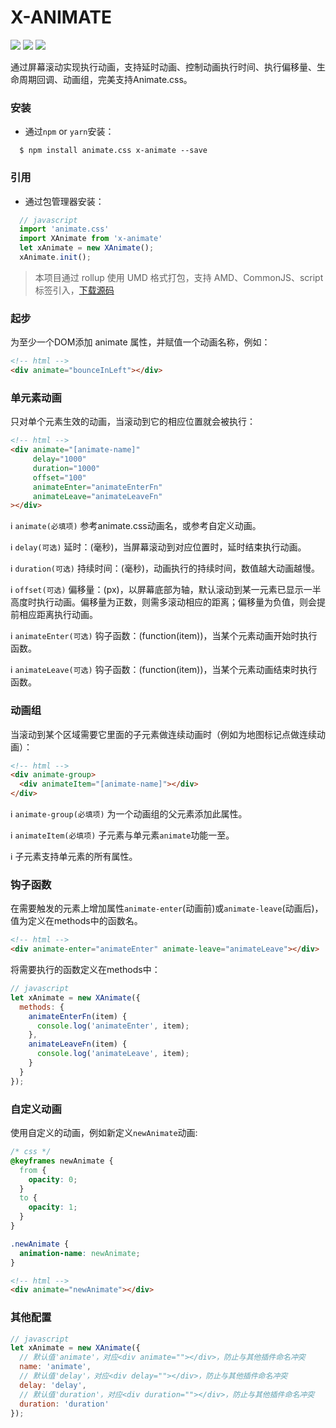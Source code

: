 # X-ANIMATE

![](https://img.shields.io/jenkins/s/https/jenkins.qa.ubuntu.com/view/Precise/view/All%20Precise/job/precise-desktop-amd64_default.svg)
![](https://img.shields.io/badge/NPM-v1.0.2-blue.svg)
![](https://img.shields.io/github/license/mashape/apistatus.svg)

通过屏幕滚动实现执行动画，支持延时动画、控制动画执行时间、执行偏移量、生命周期回调、动画组，完美支持Animate.css。

### 安装

- 通过`npm` or `yarn`安装：

```
  $ npm install animate.css x-animate --save
```

### 引用

- 通过包管理器安装：

```javascript
  // javascript
  import 'animate.css'
  import XAnimate from 'x-animate'
  let xAnimate = new XAnimate();
  xAnimate.init();
```

> 本项目通过 rollup 使用 UMD 格式打包，支持 AMD、CommonJS、script 标签引入，[下载源码](https://github.com/codexu/x-animate/tree/master/dist)

### 起步

为至少一个DOM添加 animate 属性，并赋值一个动画名称，例如：

```html
<!-- html -->
<div animate="bounceInLeft"></div>
```

### 单元素动画

只对单个元素生效的动画，当滚动到它的相应位置就会被执行：

```html
<!-- html -->
<div animate="[animate-name]" 
     delay="1000" 
     duration="1000" 
     offset="100" 
     animateEnter="animateEnterFn" 
     animateLeave="animateLeaveFn"
></div>
```

ℹ️ `animate(必填项)` 参考animate.css动画名，或参考自定义动画。

ℹ️ `delay(可选)` 延时：(毫秒)，当屏幕滚动到对应位置时，延时结束执行动画。

ℹ️ `duration(可选)` 持续时间：(毫秒)，动画执行的持续时间，数值越大动画越慢。

ℹ️ `offset(可选)` 偏移量：(px)，以屏幕底部为轴，默认滚动到某一元素已显示一半高度时执行动画。偏移量为正数，则需多滚动相应的距离；偏移量为负值，则会提前相应距离执行动画。

ℹ️ `animateEnter(可选)` 钩子函数：(function(item))，当某个元素动画开始时执行函数。

ℹ️ `animateLeave(可选)` 钩子函数：(function(item))，当某个元素动画结束时执行函数。

### 动画组

当滚动到某个区域需要它里面的子元素做连续动画时（例如为地图标记点做连续动画）：

```html
<!-- html -->
<div animate-group>
  <div animateItem="[animate-name]"></div>
</div>
```

ℹ️ `animate-group(必填项)` 为一个动画组的父元素添加此属性。

ℹ️ `animateItem(必填项)` 子元素与单元素`animate`功能一至。

ℹ️ 子元素支持单元素的所有属性。

### 钩子函数

在需要触发的元素上增加属性`animate-enter`(动画前)或`animate-leave`(动画后)，值为定义在methods中的函数名。

```html
<!-- html -->
<div animate-enter="animateEnter" animate-leave="animateLeave"></div>
```

将需要执行的函数定义在methods中：

```javascript
// javascript
let xAnimate = new XAnimate({
  methods: {
    animateEnterFn(item) {
      console.log('animateEnter', item);
    },
    animateLeaveFn(item) {
      console.log('animateLeave', item);
    }
  }
});
```

### 自定义动画

使用自定义的动画，例如新定义`newAnimate`动画:

```css
/* css */
@keyframes newAnimate {
  from {
    opacity: 0;
  }
  to {
    opacity: 1;
  }
}

.newAnimate {
  animation-name: newAnimate;
}
```

```html
<!-- html -->
<div animate="newAnimate"></div>
```

### 其他配置

```javascript
// javascript
let xAnimate = new XAnimate({
  // 默认值'animate'，对应<div animate=""></div>，防止与其他插件命名冲突
  name: 'animate',
  // 默认值'delay'，对应<div delay=""></div>，防止与其他插件命名冲突
  delay: 'delay',
  // 默认值'duration'，对应<div duration=""></div>，防止与其他插件命名冲突
  duration: 'duration'
});
```